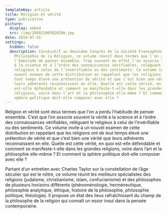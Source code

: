 ```yaml
---
templateKey: article
title: Religion et vérité
type: publication
picture:
  display: embed
  src: /img/28682100502020m.jpg
date: 2019-07-31
settings:
  hidden: false
  description: Consécutif au deuxième Congrès de la Société Francophone de
    Philosophie de la Religion, ce volume réunit deux termes que l'on a perdu
    l'habitude de penser ensemble. Trop souvent en effet l'on associe la vérité
    à la science et à l’ordre des connaissances vérifiables, reléguant le
    religieux à celui de l’invérifiable ou des sentiments. Ce volume invite à un
    nouvel examen de cette distribution en rappelant que les religions ont de
    tout temps élevé une prétention de vérité et que c’est bien une vérité que
    leurs adhérents reconnaissent en elle. Quelle est cette vérité, en quoi
    est-elle défendable et comment se manifeste-t-elle dans les grandes
    religions, voire dans l’art et la philosophie elle-même ? Et comment la
    sphère politique doit-elle composer avec elle ?
---
```

Religion et vérité sont deux termes que l'on a perdu l’habitude de penser ensemble. C’est que l’on associe souvent la vérité à la science et à l’ordre des connaissances vérifiables, reléguant le religieux à celui de l’invérifiable ou des sentiments. Ce volume invite à un nouvel examen de cette distribution en rappelant que les religions ont de tout temps élevé une prétention de vérité et que c’est bien une vérité que leurs adhérents reconnaissent en elle. Quelle est cette vérité, en quoi est-elle défendable et comment se manifeste-t-elle dans les grandes religions, voire dans l’art et la philosophie elle-même ? Et comment la sphère politique doit-elle composer avec elle ?

Partant d’un entretien avec Charles Taylor sur la constellation de l’âge séculier qui est le nôtre, ce volume réunit les meilleurs spécialistes des religions (judaïsme, christianisme, islam, confucianisme) et des philosophes de plusieurs horizons différents (phénoménologie, herméneutique, philosophie analytique, éthique, histoire de la philosophie, philosophie politique, théologie). Il propose un état des lieux rafraîchissant du champ de la philosophe de la religion qui connaît un essor inouï dans la pensée contemporaine.